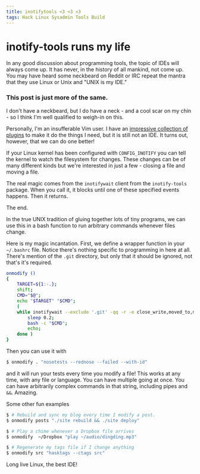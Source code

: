```yaml
---
title: inotifytools <3 <3 <3
tags: Hack Linux Sysadmin Tools Build
---
```


# inotify-tools runs my life

In any good discussion about programming tools, the topic of IDEs will always
come up. It has never, in the history of all mankind, not come up. You may have
heard some neckbeard on Reddit or IRC repeat the mantra that they use Linux or
Unix and "UNIX is my IDE."

### This post is just more of the same.

I don't have a neckbeard, but I do have a neck - and a cool scar on my chin -
so I think I'm well qualified to weigh-in on this.

Personally, I'm an insufferable Vim user. I have an [impressive collection of
plugins][vimrc] to make it do the things I need, but it is still not an IDE. It
turns out, however, that we can do one better!

If your Linux kernel has been configured with `CONFIG_INOTIFY` you can tell the
kernel to watch the filesystem for changes. These changes can be of many
different kinds but we're interested in just a few - closing a file and moving a
file.

The real magic comes from the `inotifywait` client from the `inotify-tools`
package. When you call it, it blocks until one of these specified events
happens. Then it returns.

The end.

In the true UNIX tradition of gluing together lots of tiny programs, we can use
this in a bash function to run arbitrary commands whenever files change.

Here is my magic incantation. First, we define a wrapper function in your
`~/.bashrc` file. Notice there's nothing specific to programming in here at
all. There's mention of the `.git` directory, but only that it should be
ignored, not that's it's required.

```bash
onmodify ()
{
    TARGET=${1:-.};
    shift;
    CMD="$@";
    echo "$TARGET" "$CMD";
    (
    while inotifywait --exclude '.git' -qq -r -e close_write,moved_to,move_self $TARGET; do
        sleep 0.2;
        bash -c "$CMD";
        echo;
    done )
}
```

Then you can use it with
```bash
$ onmodify . "nosetests --rednose --failed --with-id"
```
and it will run your tests every time you modify a file! This works at any
time, with any file or language. You can have multiple going at once. You can
have arbitrarily complex commands in that string, including pipes and `&&`.
Amazing.

Some other fun examples
```bash
$ # Rebuild and sync my blog every time I modify a post.
$ onmodify posts "./site rebuild && ./site deploy"

$ # Play a chime whenever a Dropbox file arrives
$ onmodify  ~/Dropbox "play ~/audio/dingding.mp3"

$ # Regenerate my tags file if I change anything
$ onmodify src "hasktags --ctags src"
```

Long live Linux, the best IDE!

[vimrc]: https://github.com/johntyree/dotfiles/blob/master/vimrc
